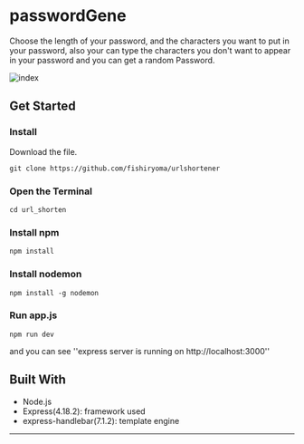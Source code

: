 # passwordGene


Choose the length of your password, and the characters you want to put in your password, also your can type the characters you don't want to appear in your password and you can get a random Password.

![index](/public/img/pdgene.gif)

## Get Started
### Install
Download the file.

```
git clone https://github.com/fishiryoma/urlshortener
```

### Open the Terminal

```
cd url_shorten
```

### Install npm

```
npm install
```

### Install nodemon

```
npm install -g nodemon
```

### Run app.js

```
npm run dev
```

and you can see ''express server is running on http://localhost:3000''

## Built With

- Node.js
- Express(4.18.2): framework used
- express-handlebar(7.1.2): template engine

---
